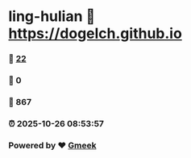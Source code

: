 # ling-hulian :link: https://dogelch.github.io 
### :page_facing_up: [22](https://dogelch.github.io/tag.html) 
### :speech_balloon: 0 
### :hibiscus: 867 
### :alarm_clock: 2025-10-26 08:53:57 
### Powered by :heart: [Gmeek](https://github.com/Meekdai/Gmeek)
